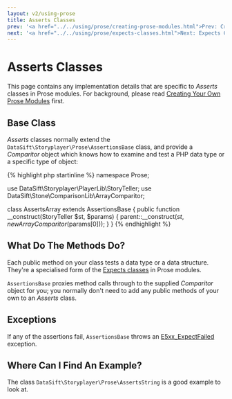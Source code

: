 ```yaml
---
layout: v2/using-prose
title: Asserts Classes
prev: '<a href="../../using/prose/creating-prose-modules.html">Prev: Creating Your Own Prose Modules</a>'
next: '<a href="../../using/prose/expects-classes.html">Next: Expects Classes</a>'
---
```


# Asserts Classes

This page contains any implementation details that are specific to _Asserts_ classes in Prose modules.  For background, please read [Creating Your Own Prose Modules](creating-prose-modules.html) first.

## Base Class

_Asserts_ classes normally extend the `DataSift\Storyplayer\Prose\AssertionsBase` class, and provide a _Comparitor_ object which knows how to examine and test a PHP data type or a specific type of object:

{% highlight php startinline %}
namespace Prose;

use DataSift\Storyplayer\PlayerLib\StoryTeller;
use DataSift\Stone\ComparisonLib\ArrayComparitor;

class AssertsArray extends AssertionsBase
{
	public function __construct(StoryTeller $st, $params)
	{
		parent::__construct($st, new ArrayComparitor($params[0]));
	}
}
{% endhighlight %}

## What Do The Methods Do?

Each public method on your class tests a data type or a data structure.  They're a specialised form of the [Expects classes](expects-classes.html) in Prose modules.

`AssertionsBase` proxies method calls through to the supplied _Comparitor_ object for you; you normally don't need to add any public methods of your own to an _Asserts_ class.

## Exceptions

If any of the assertions fail, `AssertionsBase` throws an [E5xx_ExpectFailed](exceptions.html#E5xx_ExpectFailed) exception.

## Where Can I Find An Example?

The class `DataSift\Storyplayer\Prose\AssertsString` is a good example to look at.